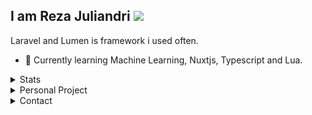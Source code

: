 ## I am Reza Juliandri ![](https://komarev.com/ghpvc/?username=ppabcd&color=FF5900)
Laravel and Lumen is framework i used often.
- 🌱 Currently learning Machine Learning, Nuxtjs, Typescript and Lua.

<details>
  <summary>Stats</summary>
  <detail>
    <img src='https://github-readme-stats.vercel.app/api?username=ppabcd&show_icons=true&theme=radical&theme=graywhite'/>
  </detail>
</details>

<details>
  <summary>Personal Project</summary>
  <detail>
    <ol>
      <li><a href="https://t.me/kylachatbot" target="_blank">Kyla Chat: Telegram bot for finding a friend based on interest</a></li>
      <li><a href="https://amegu.netlify.app" target="_blank">Amegu: Web and Android Application for pet adoption</a></li>
      <li><a href="https://meduru.net/portfolio/2020-07-25-politeknik-penerbangan-manajemen-pelatihan-bahasa-inggris" target="_blank">Politeknik Penerbangan - Manajemen Pelatihan Bahasa Inggris</a></li>
      <li>
    </ol>
  </detail>
</details>

<details>
  <summary>Contact</summary>
  <detail>
    <ul>
      <li><a href="mailto:github@rezajuliandri.my.id" rel="noindex, nofollow" target="_blank">Email</a></li>
      <li><a href="https://t.me/ppabcd" target="_blank">Telegram</a></li>
      <li><a href="https://www.linkedin.com/in/rezajuliandri/" target="_blank">LinkedIn</a></li>
    </ul>
  </detail>
</details>




<!--
**ppabcd/ppabcd** is a ✨ _special_ ✨ repository because its `README.md` (this file) appears on your GitHub profile.

Here are some ideas to get you started:
- 🔭 I’m currently working on Kredibel.co.id and Kreatorku Indonesia
- 🔭 I’m currently working on ...
- 🌱 I’m currently learning ...
- 👯 I’m looking to collaborate on ...
- 🤔 I’m looking for help with ...
- 💬 Ask me about ...
- 📫 How to reach me: ...
- 😄 Pronouns: ...
- ⚡ Fun fact: ...
-->
